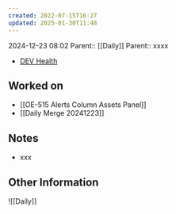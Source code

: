 ```yaml
---
created: 2022-07-15T16:27
updated: 2025-01-30T11:48
---
```

2024-12-23 08:02
Parent:: [[Daily]] 
Parent:: xxxx

- [DEV Health](https://health-configdev.mixtelematics.com/public/mapshow.htm?id=2001&mapid=1A35514B-E08F-4B7C-90B8-CD1774AE8CA3)

## Worked on

- [[OE-515 Alerts Column Assets Panel]]
- [[Daily Merge 20241223]]

## Notes

- xxx

## Other Information

![[Daily]]
